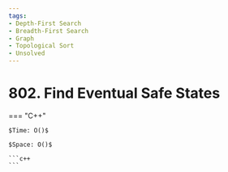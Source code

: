 ```yaml
---
tags:
- Depth-First Search
- Breadth-First Search
- Graph
- Topological Sort
- Unsolved
---
```



# 802. Find Eventual Safe States

=== "C++"

    $Time: O()$

    $Space: O()$

    ```c++
    ```